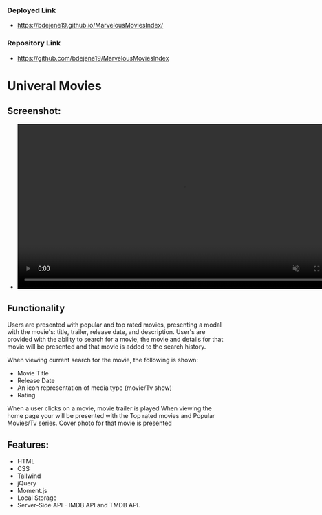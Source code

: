 ### Deployed Link
* https://bdejene19.github.io/MarvelousMoviesIndex/

### Repository Link
 * https://github.com/bdejene19/MarvelousMoviesIndex

# Univeral Movies
## Screenshot:
* <video src='./assets/imgs/projectGif.mp4' alt='video check element' autoplay muted style='width: 80vw'></video>

## Functionality
Users are presented with popular and top rated movies, presenting a modal with the movie's: title, trailer, release date, and description. User's are provided with the ability to search for a movie, the movie and details for that movie will be presented and that movie is added to the search history.

When viewing current search for the movie, the following is shown:
- Movie Title
- Release Date
- An icon representation of media type  (movie/Tv show)
- Rating

When a user clicks on a movie, movie trailer is played
When viewing the home page your will be presented with the Top rated movies and Popular Movies/Tv series.
Cover photo for that movie is presented

## Features:
* HTML
* CSS
* Tailwind
* jQuery
* Moment.js
* Local Storage
* Server-Side API - IMDB API and TMDB API.







